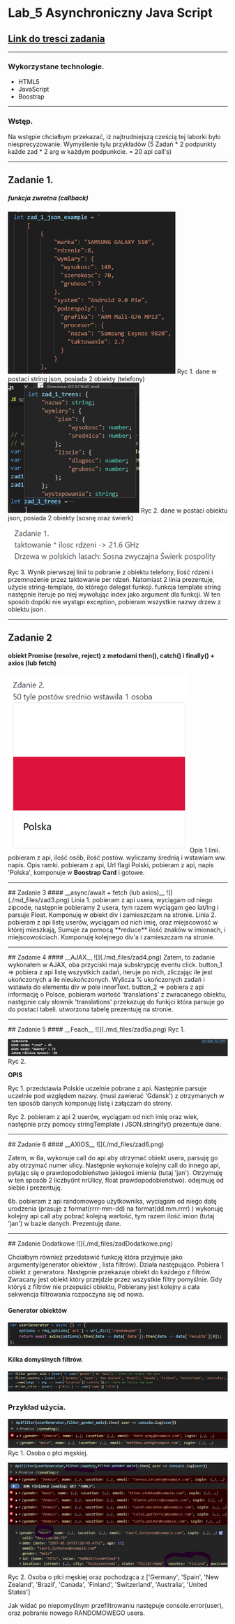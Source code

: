 # Lab_5 Asynchroniczny Java Script
 
## [Link do tresci zadania](https://zacniewski.gitlab.io/teaching/2020-serwisy-www/)
<hr>

### Wykorzystane technologie.
* HTML5
* JavaScript
* Boostrap
<hr>

### Wstęp.

Na wstępie chciałbym przekazać, iż najtrudniejszą cześcią tej laborki było niesprecyzowanie. 
Wymyślenie tylu przykładów (5 Zadań * 2 podpunkty każde zad * 2 arg w każdym podpunkcie. = 20 api call's)

<hr>

## Zadanie 1.
##### __funkcja zwrotna (callback)__
![](./md_files/zad1_phone.png)
Ryc 1. dane w postaci string json, posiada 2 obiekty (telefony)
![](./md_files/zad1_trees.png)
Ryc 2. dane w postaci obiektu json, posiada 2 obiekty (sosnę oraz świerk)
![](./md_files/zad1.png)
Ryc 3. Wynik pierwszej linii to pobranie z obiektu telefony, ilość rdzeni i przemnożenie przez taktowanie per rdzeń.
Natomiast 2 linia prezentuje, użycie string-template, do którego delegat funkcji. funkcja template string następnie iteruje po niej wywołując index jako argument dla funkcji.
W ten sposób dopóki nie wystąpi exception, pobieram wszystkie nazwy drzew z obiektu json .
 
<hr>

## Zadanie 2
#### __obiekt Promise (resolve, reject) z metodami then(), catch() i finally() + axios (lub fetch)__
![](./md_files/zad2.png)
Opis 1 linii. pobieram z api, ilość osób, ilość postów. wyliczamy średnią i wstawiam ww. napis.
Opis ramki. pobieram z api, Url flagi Polski, pobieram z api, napis 'Polska', komponuje w **Boostrap Card** i gotowe.
 
<hr>
## Zadanie 3
#### __async/await + fetch (lub axios)__
![](./md_files/zad3.png)
Linia 1. pobieram z api usera, wyciągam od niego zipcode, następnie pobieramy 2 usera, tym razem wyciągam geo lat/lng i parsuje Float.
Komponuję w obiekt div i zamieszczam na stronie.
Linia 2. pobieram z api listę userów, wyciągam od nich imię, oraz miejscowość w której mieszkają,
Sumuje za pomocą **reduce** ilość znaków w imionach, i miejscowościach.
Komponuję kolejnego div'a i zamieszczam na stronie.
 
 
<hr>
## Zadanie 4
#### __AJAX__
![](./md_files/zad4.png)
Zatem, to zadanie wykonałem w AJAX, oba przyciski maja subskrypcję eventu click.
button_1 => 
pobiera z api listę wszystkich zadań, iteruje po nich, zliczając ile jest ukończonych a ile nieukończonych.
Wylicza % ukończonych zadań i wstawia do elementu div w pole innerText.
button_2 =>
pobiera z api informację o Polsce, pobieram wartość 'translations' z zwracanego obiektu,
następnie caly słownik 'translations' przekazuję do funkjci która parsuje go do postaci tabeli.
utworzona tabelę prezentuję na stronie.
 
<hr>
## Zadanie 5
#### __Feach__
![](./md_files/zad5a.png)
Ryc 1.
 
![](./md_files/zad5b.png)
Ryc 2.
 
 
**OPIS**
 
Ryc 1. przedstawia Polskie uczelnie pobrane z api. Następnie parsuje uczelnie pod względem nazwy. (musi zawierać 'Gdansk')
z otrzymanych w ten sposób danych komponuję listę i załączam do strony.
 
Ryc 2. pobieram z api 2 userów, wyciągam od nich imię oraz wiek, następnie przy pomocy stringTemplate i JSON.stringify() prezentuje dane.
 
<hr>
## Zadanie 6
#### __AXIOS__
![](./md_files/zad6.png)
 
Zatem, w 6a, wykonuje call do api aby otrzymać obiekt usera, parsuję go aby otrzymać numer ulicy.
Następnie wykonuje kolejny call do innego api, pytając się o prawdopodobieństwo jakiegoś imienia (tutaj 'jan').
Otrzymuję w ten sposób 2 liczby(int nrUlicy, float prawdopodobieństwo). odejmuję od siebie i prezentuję.
 
6b. pobieram z api randomowego użytkownika, wyciągam od niego datę urodzenia (prasuje z format(rrrr-mm-dd) na format(dd.mm.rrrr) )
wykonuję kolejny api call aby pobrać kolejną wartość, tym razem ilość imion (tutaj 'jan') w bazie danych. 
Prezentuję dane.
 
<hr>
## Zadanie Dodatkowe
![](./md_files/zadDodatkowe.png)
 
Chciałbym również przedstawić funkcję która przyjmuje jako argumenty(generator obiektów , lista filtrów).
Działa następująco. Pobiera 1 obiekt z generatora. Następnie przekazuje obiekt do każdego z filtrów.
Zwracany jest obiekt który przejdzie przez wszystkie filtry pomyślnie.
Gdy któryś z filtrów nie przepuści obiektu, Pobierany jest kolejny a cała sekwencja filtrowania rozpoczyna się od nowa.
 
#### Generator obiektów
![](./md_files/zadDodatkowe_generator.png)
 
#### Kilka domyślnych filtrów.
![](./md_files/zadDodatkowe_filtry.png)
 
### Przykład użycia.
![](./md_files/zadDodatkowe_example_male.png)
Ryc 1. Osoba o płci męskiej.
 
 
![](./md_files/zadDodatkowe_example_country.png)
Ryc 2. Osoba o płci męskiej oraz  pochodząca z ['Germany', 'Spain', 'New Zealand', 'Brazil', 'Canada', 'Finland', 'Switzerland', 'Australia', 'United States']
 
 
 
Jak widać po niepomyślnym przefiltrowaniu następuje console.error(user), oraz pobranie nowego RANDOMOWEGO usera.
 
 
 
 


